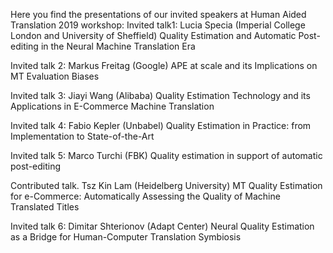 Here you find the presentations of our invited speakers at Human Aided Translation 2019 workshop:
Invited talk1: Lucia Specia (Imperial College London and University of Sheffield)
Quality Estimation and Automatic Post-editing in the Neural Machine Translation Era

Invited talk 2: Markus Freitag (Google)
APE at scale and its Implications on MT Evaluation Biases

Invited talk 3: Jiayi Wang (Alibaba)
Quality Estimation Technology and its Applications in E-Commerce Machine Translation

Invited talk 4: Fabio Kepler (Unbabel)
Quality Estimation in Practice: from Implementation to State-of-the-Art

Invited talk 5: Marco Turchi (FBK)
Quality estimation in support of automatic post-editing

Contributed talk. Tsz Kin Lam (Heidelberg University)
MT Quality Estimation for e-Commerce: Automatically Assessing the Quality of Machine Translated Titles

Invited talk 6: Dimitar Shterionov (Adapt Center)
Neural Quality Estimation as a Bridge for Human-Computer Translation Symbiosis




